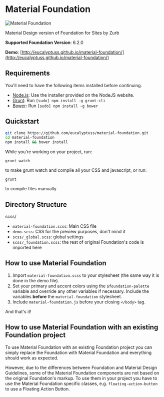 Material Foundation
===================

![Material Foundation](https://github.com/eucalyptuss/material-foundation/raw/master/images/cover.png?raw=true)

Material Design version of Foundation for Sites by Zurb

**Supported Foundation Version**: 6.2.0

**Demo**: [http://eucalyptuss.github.io/material-foundation/](http://eucalyptuss.github.io/material-foundation/)

## Requirements

You'll need to have the following items installed before continuing.

  * [Node.js](http://nodejs.org): Use the installer provided on the NodeJS website.
  * [Grunt](http://gruntjs.com/): Run `[sudo] npm install -g grunt-cli`
  * [Bower](http://bower.io): Run `[sudo] npm install -g bower`

## Quickstart

```bash
git clone https://github.com/eucalyptuss/material-foundation.git
cd material-foundation
npm install && bower install
```

While you're working on your project, run:

`grunt watch`

to make grunt watch and compile all your CSS and javascript, or run:

`grunt`

to compile files manually

## Directory Structure

scss/

  * `material-foundation.scss`: Main CSS file
  * `demo.scss`: CSS for the preview purposes, don't mind it
  * `scss/_global.scss`: global settings
  * `scss/_foundation.scss`: the rest of original Foundation's code is imported here

## How to use Material Foundation

1. Import `material-foundation.scss` to your stylesheet (the same way it is done in the demo file).
2. Set your primary and accent colors using the `$foundation-palette` variable and override any other variables if necessary. Include the variables **before** the `material-foundation` stylesheet.
3. Include `material-foundation.js` before your closing `</body>` tag.

And that's it!

## How to use Material Foundation with an existing Foundation project

To use Material Foundation with an existing Foundation project you can simply replace the Foundation with Material Foundation and everything should work as expected.

However, due to the differences between Foundation and Material Design Guidelines, some of the Material Foundation components are not based on the original Foundation's markup. To use them in your project you have to use the Material Foundation specific classes, e.g. `floating-action-button` to use a Floating Action Button.
